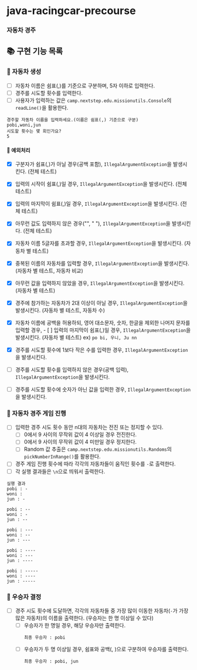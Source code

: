 # java-racingcar-precourse

### 자동차 경주

## 📚 구현 기능 목록

### 📌 자동차 생성

- [ ] 자동차 이름은 쉼표(,)를 기준으로 구분하며, 5자 이하로 입력한다.
- [ ] 경주를 시도할 횟수를 입력한다.
- [ ] 사용자가 입력하는 값은 ``camp.nextstep.edu.missionutils.Console``의 ``readLine()``을 활용한다.

```text
경주할 자동차 이름을 입력하세요.(이름은 쉼표(,) 기준으로 구분)
pobi,woni,jun
시도할 횟수는 몇 회인가요?
5
```

#### 🚫 예외처리

- [x] 구분자가 쉼표(,)가 아닐 경우(공백 포함), ``IllegalArgumentException``을 발생시킨다. (전체 테스트)
- [x] 입력의 시작이 쉼표(,)일 경우, ``IllegalArgumentException``을 발생시킨다. (전체 테스트)
- [x] 입력의 마지막이 쉼표(,)일 경우, ``IllegalArgumentException``을 발생시킨다. (전체 테스트)
- [x] 아무런 값도 입력하지 않은 경우("", " "), ``IllegalArgumentException``을 발생시킨다. (전체 테스트)

- [x] 자동차 이름 5글자를 초과할 경우, ``IllegalArgumentException``을 발생시킨다. (자동차 별 테스트)
- [x] 중복된 이름의 자동차를 입력할 경우, ``IllegalArgumentException``을 발생시킨다. (자동차 별 테스트, 자동차 비교)
- [x] 아무런 값을 입력하지 않았을 경우, ``IllegalArgumentException``을 발생시킨다. (자동차 별 테스트)
- [x] 경주에 참가하는 자동차가 2대 이상이 아닐 경우, ``IllegalArgumentException``을 발생시킨다. (자동차 별 테스트, 자동차 수)
- [x] 자동차 이름에 공백을 허용하되, 영어 대소문자, 숫자, 한글을 제외한 나머지 문자를 입력할 경우, - [ ] 입력의 마지막이 쉼표(,)일 경우, ``IllegalArgumentException``을
  발생시킨다. (자동차 별 테스트)
  ex) ``po bi, 우니, Ju nn``

- [x] 경주를 시도할 횟수에 1보다 작은 수를 입력한 경우, ``IllegalArgumentException``을 발생시킨다.
- [ ] 경주를 시도할 횟수를 입력하지 않은 경우(공백 입력), ``IllegalArgumentException``을 발생시킨다.
- [ ] 경주를 시도할 횟수에 숫자가 아닌 값을 입력한 경우, ``IllegalArgumentException``을 발생시킨다.

### 📌 자동차 경주 게임 진행

- [ ] 입력한 경주 시도 횟수 동안 n대의 자동차는 전진 또는 정지할 수 있다.
    - [ ] 0에서 9 사이의 무작위 값이 4 이상일 경우 전진한다.
    - [ ] 0에서 9 사이의 무작위 값이 4 미만일 경우 정지한다.
    - [ ] Random 값 추출은 ``camp.nextstep.edu.missionutils.Randoms``의 ``pickNumberInRange()``를 활용한다.
- [ ] 경주 게임 진행 횟수에 따라 각각의 자동차들이 움직인 횟수를 ``-``로 출력한다.
- [ ] 각 실행 결과들은 ``\n``으로 띄워서 출력한다.

```text
실행 결과
pobi : -
woni : 
jun : -

pobi : --
woni : -
jun : --

pobi : ---
woni : --
jun : ---

pobi : ----
woni : ---
jun : ----

pobi : -----
woni : ----
jun : -----
```

### 📌 우승자 결정

- [ ] 경주 시도 횟수에 도달하면, 각각의 자동차들 중 가장 많이 이동한 자동차(``-``가 가장 많은 자동차)의 이름을 출력한다. (우승자는 한 명 이상일 수 있다)
    - [ ] 우승자가 한 명일 경우, 해당 우승자만 출력한다.
      ```text
      최종 우승자 : pobi
      ```
    - [ ] 우승자가 두 명 이상일 경우, 쉼표와 공백(, )으로 구분하여 우승자를 출력한다.
      ```text
      최종 우승자 : pobi, jun
      ```
